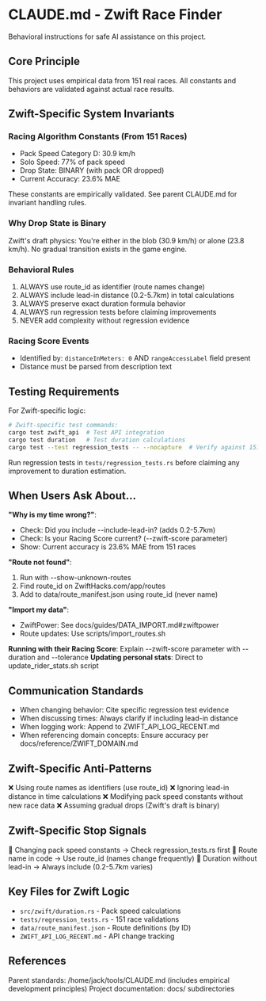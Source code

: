 # CLAUDE.md - Zwift Race Finder

Behavioral instructions for safe AI assistance on this project.

## Core Principle

This project uses empirical data from 151 real races. All constants and behaviors are validated against actual race results.

## Zwift-Specific System Invariants

### Racing Algorithm Constants (From 151 Races)
- Pack Speed Category D: 30.9 km/h
- Solo Speed: 77% of pack speed  
- Drop State: BINARY (with pack OR dropped)
- Current Accuracy: 23.6% MAE

These constants are empirically validated. See parent CLAUDE.md for invariant handling rules.

### Why Drop State is Binary
Zwift's draft physics: You're either in the blob (30.9 km/h) or alone (23.8 km/h).
No gradual transition exists in the game engine.

### Behavioral Rules
1. ALWAYS use route_id as identifier (route names change)
2. ALWAYS include lead-in distance (0.2-5.7km) in total calculations
3. ALWAYS preserve exact duration formula behavior
4. ALWAYS run regression tests before claiming improvements
5. NEVER add complexity without regression evidence

### Racing Score Events
- Identified by: `distanceInMeters: 0` AND `rangeAccessLabel` field present
- Distance must be parsed from description text

## Testing Requirements

For Zwift-specific logic:
```bash
# Zwift-specific test commands:
cargo test zwift_api  # Test API integration
cargo test duration   # Test duration calculations
cargo test --test regression_tests -- --nocapture  # Verify against 151 races
```

Run regression tests in `tests/regression_tests.rs` before claiming any improvement to duration estimation.

## When Users Ask About...

**"Why is my time wrong?"**: 
- Check: Did you include --include-lead-in? (adds 0.2-5.7km)
- Check: Is your Racing Score current? (--zwift-score parameter)
- Show: Current accuracy is 23.6% MAE from 151 races

**"Route not found"**:
1. Run with --show-unknown-routes
2. Find route_id on ZwiftHacks.com/app/routes
3. Add to data/route_manifest.json using route_id (never name)

**"Import my data"**:
- ZwiftPower: See docs/guides/DATA_IMPORT.md#zwiftpower
- Route updates: Use scripts/import_routes.sh

**Running with their Racing Score**: Explain --zwift-score parameter with --duration and --tolerance
**Updating personal stats**: Direct to update_rider_stats.sh script

## Communication Standards

- When changing behavior: Cite specific regression test evidence
- When discussing times: Always clarify if including lead-in distance
- When logging work: Append to ZWIFT_API_LOG_RECENT.md
- When referencing domain concepts: Ensure accuracy per docs/reference/ZWIFT_DOMAIN.md

## Zwift-Specific Anti-Patterns

❌ Using route names as identifiers (use route_id)
❌ Ignoring lead-in distance in time calculations
❌ Modifying pack speed constants without new race data
❌ Assuming gradual drops (Zwift's draft is binary)

## Zwift-Specific Stop Signals

🛑 Changing pack speed constants → Check regression_tests.rs first
🛑 Route name in code → Use route_id (names change frequently)
🛑 Duration without lead-in → Always include (0.2-5.7km varies)

## Key Files for Zwift Logic
- `src/zwift/duration.rs` - Pack speed calculations
- `tests/regression_tests.rs` - 151 race validations
- `data/route_manifest.json` - Route definitions (by ID)
- `ZWIFT_API_LOG_RECENT.md` - API change tracking

## References

Parent standards: /home/jack/tools/CLAUDE.md (includes empirical development principles)
Project documentation: docs/ subdirectories